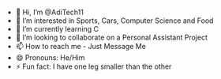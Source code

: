 - 👋 Hi, I’m @AdiTech11
- 👀 I’m interested in Sports, Cars, Computer Science and Food
- 🌱 I’m currently learning C
- 💞️ I’m looking to collaborate on a Personal Assistant Project
- 📫 How to reach me - Just Message Me
- 😄 Pronouns: He/Him
- ⚡ Fun fact: I have one leg smaller than the other

<!---
AdiTech11/AdiTech11 is a ✨ special ✨ repository because its `README.md` (this file) appears on your GitHub profile.
You can click the Preview link to take a look at your changes.
--->
